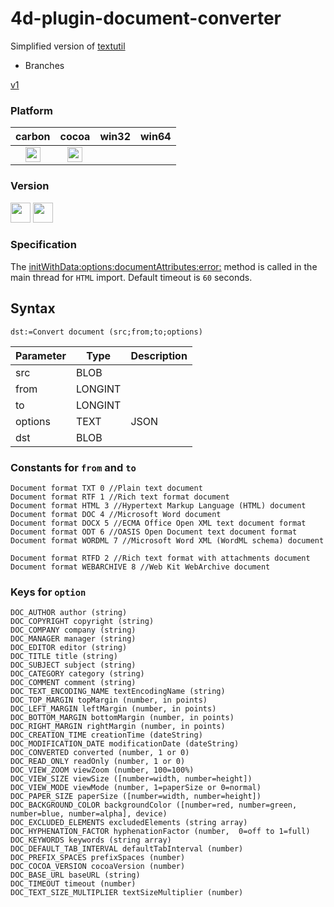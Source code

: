 4d-plugin-document-converter
============================

Simplified version of [textutil](https://developer.apple.com/library/mac/documentation/Darwin/Reference/ManPages/man1/textutil.1.html)

* Branches

[v1](https://github.com/miyako/4d-plugin-document-converter/tree/v1)

### Platform

| carbon | cocoa | win32 | win64 |
|:------:|:-----:|:---------:|:---------:|
|<img src="https://cloud.githubusercontent.com/assets/1725068/22371562/1b091f0a-e4db-11e6-8458-8653954a7cce.png" width="24" height="24" />|<img src="https://cloud.githubusercontent.com/assets/1725068/22371562/1b091f0a-e4db-11e6-8458-8653954a7cce.png" width="24" height="24" />|||

### Version

<img src="https://cloud.githubusercontent.com/assets/1725068/18940649/21945000-8645-11e6-86ed-4a0f800e5a73.png" width="32" height="32" /> <img src="https://cloud.githubusercontent.com/assets/1725068/18940648/2192ddba-8645-11e6-864d-6d5692d55717.png" width="32" height="32" />

### Specification

The [initWithData:options:documentAttributes:error:](https://developer.apple.com/documentation/foundation/nsattributedstring/1524613-initwithdata?language=objc) method is called in the main thread for ``HTML`` import. Default timeout is ``60`` seconds.

## Syntax

```
dst:=Convert document (src;from;to;options)
```

Parameter|Type|Description
------------|------------|----
src|BLOB|
from|LONGINT|
to|LONGINT|
options|TEXT|JSON
dst|BLOB|

### Constants for ``from`` and ``to``

```
Document format TXT 0 //Plain text document
Document format RTF 1 //Rich text format document
Document format HTML 3 //Hypertext Markup Language (HTML) document
Document format DOC 4 //Microsoft Word document
Document format DOCX 5 //ECMA Office Open XML text document format
Document format ODT 6 //OASIS Open Document text document format
Document format WORDML 7 //Microsoft Word XML (WordML schema) document
```

```
Document format RTFD 2 //Rich text format with attachments document
Document format WEBARCHIVE 8 //Web Kit WebArchive document
```

### Keys for ``option``

```
DOC_AUTHOR author (string)
DOC_COPYRIGHT copyright (string)
DOC_COMPANY company (string)
DOC_MANAGER manager (string)
DOC_EDITOR editor (string)
DOC_TITLE title (string)
DOC_SUBJECT subject (string)
DOC_CATEGORY category (string)
DOC_COMMENT comment (string)
DOC_TEXT_ENCODING_NAME textEncodingName (string)
DOC_TOP_MARGIN topMargin (number, in points)
DOC_LEFT_MARGIN leftMargin (number, in points)
DOC_BOTTOM_MARGIN bottomMargin (number, in points)
DOC_RIGHT_MARGIN rightMargin (number, in points)
DOC_CREATION_TIME creationTime (dateString)
DOC_MODIFICATION_DATE modificationDate (dateString)
DOC_CONVERTED converted (number, 1 or 0)
DOC_READ_ONLY readOnly (number, 1 or 0)
DOC_VIEW_ZOOM viewZoom (number, 100=100%)
DOC_VIEW_SIZE viewSize ([number=width, number=height])
DOC_VIEW_MODE viewMode (number, 1=paperSize or 0=normal)
DOC_PAPER_SIZE paperSize ([number=width, number=height])
DOC_BACKGROUND_COLOR backgroundColor ([number=red, number=green, number=blue, number=alpha], device)
DOC_EXCLUDED_ELEMENTS excludedElements (string array)
DOC_HYPHENATION_FACTOR hyphenationFactor (number,  0=off to 1=full)
DOC_KEYWORDS keywords (string array)
DOC_DEFAULT_TAB_INTERVAL defaultTabInterval (number)
DOC_PREFIX_SPACES prefixSpaces (number)
DOC_COCOA_VERSION cocoaVersion (number)
DOC_BASE_URL baseURL (string)
DOC_TIMEOUT timeout (number)
DOC_TEXT_SIZE_MULTIPLIER textSizeMultiplier (number)
```
